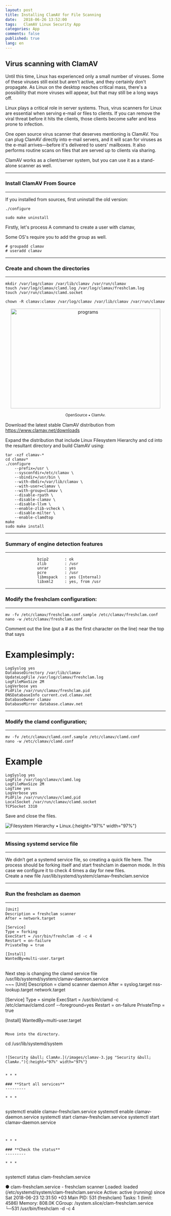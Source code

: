 ```yaml
---
layout: post
title: Installing ClamAV for File Scanning
date:   2018-06-26 13:52:00
tags:   ClamAV Linux Security App
categories: App
comments: false
published: true
lang: en
---
```



**Virus scanning with ClamAV**
-------------

Until this time, Linux has experienced only a small number of viruses. Some of these viruses still exist but aren't active, and they certainly don't propagate. As Linux on the desktop reaches critical mass, there's a possibility that more viruses will appear, but that may still be a long ways off. 

Linux plays a critical role in server systems. Thus, virus scanners for Linux are essential when serving e-mail or files to clients. If you can remove the viral threat before it hits the clients, those clients become safer and less prone to infection.

One open source virus scanner that deserves mentioning is ClamAV. You can plug ClamAV directly into e-mail servers, and it will scan for viruses as the e-mail arrives—before it's delivered to users' mailboxes. It also performs routine scans on files that are served up to clients via sharing.

ClamAV works as a client/server system, but you can use it as a stand-alone scanner as well. 


* * *

### **Install ClamAV From Source**

* * *

If you installed from sources, first uninstall the old version:

~~~
./configure

sudo make uninstall
~~~

Firstly, let's process A command to create a user with clamav,

Some OS's require you to add the group as well.

~~~
# groupadd clamav
# useradd clamav
~~~

***

### **Create and chown the directories**

* * *

~~~
mkdir /var/log/clamav /var/lib/clamav /var/run/clamav
touch /var/log/clamav/clamd.log /var/log/clamav/freshclam.log
touch /var/run/clamav/clamd.socket
~~~

~~~
chown -R clamav:clamav /var/log/clamav /var/lib/clamav /var/run/clamav
~~~


<div class='pull-right alert alert-warning' style="margin: 15px; text-align: center;">
  <img src="{{ site.baseurl }}/images/clamav-1.jpg" alt="programs" class="img-responsive" width="470px" height="313px"/>
  <p><small>OpenSource &bull; ClamAv.</small></p>
</div>

Download the latest stable ClamAV distribution from https://www.clamav.net/downloads

Expand the distribution that include Linux Filesystem Hierarchy and cd into the resultant directory and build ClamAV using:

~~~
tar -xzf clamav-*
cd clamav*
./configure 
    --prefix=/usr \
    --sysconfdir=/etc/clamav \
    --sbindir=/usr/bin \
    --with-dbdir=/var/lib/clamav \
    --with-user=clamav \
    --with-group=clamav \
    --disable-rpath \
    --disable-clamav \
    --disable-llvm \
    --enable-zlib-vcheck \
    --disable-milter \
    --enable-clamdtop 
make
sudo make install
~~~

* * *

### **Summary of engine detection features**

* * *

~~~
              bzip2       : ok
              zlib        : /usr
              unrar       : yes
              pcre        : /usr
              libmspack   : yes (Internal)
              libxml2     : yes, from /usr
~~~

* * *

### **Modify the freshclam configuration:**

* * *

~~~
mv -fv /etc/clamav/freshclam.conf.sample /etc/clamav/freshclam.conf
nano -w /etc/clamav/freshclam.conf
~~~

Comment out the line (put a # as the first character on the line) near the top that says 

# Examplesimply:

~~~
LogSyslog yes
DatabaseDirectory /var/lib/clamav
UpdateLogFile /var/log/clamav/freshclam.log
LogFileMaxSize 2M
LogVerbose yes
PidFile /var/run/clamav/freshclam.pid
DNSDatabaseInfo current.cvd.clamav.net
DatabaseOwner clamav
DatabaseMirror database.clamav.net
~~~

* * *

### **Modify the clamd configuration;**

* * *

~~~
mv -fv /etc/clamav/clamd.conf.sample /etc/clamav/clamd.conf
nano -w /etc/clamav/clamd.conf
~~~

# **Example**

~~~
LogSyslog yes
LogFile /var/log/clamav/clamd.log
LogFileMaxSize 2M
LogTime yes
LogVerbose yes
PidFile /var/run/clamav/clamd.pid
LocalSocket /var/run/clamav/clamd.socket
TCPSocket 3310
~~~

Save and close the files.

![Filesystem Hierarchy &bull; Linux.](/images/clamav-2.jpg "Filesystem Hierarchy &bull; Linux."){:height="97%" width="97%"}

* * *

### **Missing systemd service file**

* * *

We didn’t get a systemd service file, so creating a quick file here. The process should be forking itself and start freshclam in daemon mode. In this case we configure it to check 4 times a day for new files.
<br>
Create a new file /usr/lib/systemd/system/clamav-freshclam.service

* * *

### **Run the freshclam as daemon**

* * *

~~~
[Unit]
Description = freshclam scanner
After = network.target

[Service]
Type = forking
ExecStart = /usr/bin/freshclam -d -c 4
Restart = on-failure
PrivateTmp = true

[Install]
WantedBy=multi-user.target
~~~
<br>
Next step is changing the clamd service file /usr/lib/systemd/system/clamav-daemon.service
<br>
~~~
[Unit]
Description = clamd scanner daemon
After = syslog.target nss-lookup.target network.target

[Service]
Type = simple
ExecStart = /usr/bin/clamd -c /etc/clamav/clamd.conf --foreground=yes
Restart = on-failure
PrivateTmp = true

[Install]
WantedBy=multi-user.target
~~~

Move into the directory.
~~~
cd /usr/lib/systemd/system
~~~

![Security &bull; ClamAv.](/images/clamav-3.jpg "Security &bull; ClamAv."){:height="97%" width="97%"}


* * *

### **Start all services**
---------

* * *


~~~
systemctl enable clamav-freshclam.service
systemctl enable clamav-daemon.service
systemctl start clamav-freshclam.service
systemctl start clamav-daemon.service
~~~


* * *

### **Check the status**
---------

* * *


~~~
systemctl status clam-freshclam.service

● clam-freshclam.service - freshclam scanner
   Loaded: loaded (/etc/systemd/system/clam-freshclam.service
   Active: active (running) since Sat 2018-06-23 12:31:50 +03
 Main PID: 531 (freshclam)
    Tasks: 1 (limit: 4586)
   Memory: 808.0K
   CGroup: /system.slice/clam-freshclam.service
           └─531 /usr/bin/freshclam -d -c 4
~~~
 
